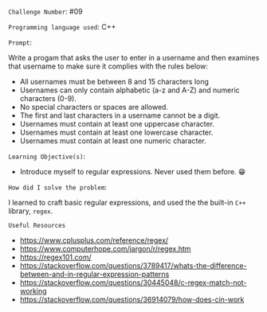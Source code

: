 `Challenge Number`: #09

`Programming language used`: C++

`Prompt`:

Write a progam that asks the user to enter in a username and then examines that username to make sure it complies with the rules below:

- All usernames must be between 8 and 15 characters long
- Usernames can only contain alphabetic (a-z and A-Z) and numeric characters (0-9).
- No special characters or spaces are allowed.
- The first and last characters in a username cannot be a digit.
- Usernames must contain at least one uppercase character.
- Usernames must contain at least one lowercase character.
- Usernames must contain at least one numeric character.

`Learning Objective(s)`:

- Introduce myself to regular expressions. Never used them before. 😁

`How did I solve the problem`:

I learned to craft basic regular expressions, and used the 
the built-in `C++` library, `regex`.

`Useful Resources`

 - https://www.cplusplus.com/reference/regex/
 - https://www.computerhope.com/jargon/r/regex.htm
 - https://regex101.com/
 - https://stackoverflow.com/questions/3789417/whats-the-difference-between-and-in-regular-expression-patterns
 - https://stackoverflow.com/questions/30445048/c-regex-match-not-working
 - https://stackoverflow.com/questions/36914079/how-does-cin-work
